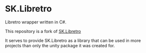 # SK.Libretro
Libretro wrapper written in C#.

This repository is a fork of [SK.Libretro](https://github.com/Skurdt/SK.Libretro)

It serves to provide SK.Libretro as a library that can be used in more projects than only the unity package it was created for.